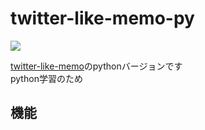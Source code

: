 # twitter-like-memo-py


<p style="display: inline">
  <!-- フロントエンド -->
<!--   <img src="https://img.shields.io/badge/-Node.js-000000.svg?logo=node.js">
  <img src="https://img.shields.io/badge/-React-20232A?logo=react">
  <img src="https://img.shields.io/badge/-Vite-646CFF?logo=vite"> -->
  <!-- バックエンド -->
  <img src="https://img.shields.io/badge/-Python-00ADD8?logo=python&logoColor=white">
  <!-- ミドルウェア -->
<!--   <img src="https://img.shields.io/badge/-Nginx-269539.svg?logo=nginx">
  <img src="https://img.shields.io/badge/-SQLite-003B57?logo=sqlite"> -->
  <!-- インフラ -->
<!--   <img src="https://img.shields.io/badge/-Docker-2496ED?logo=docker&logoColor=white">
  <img src="https://img.shields.io/badge/-GitHub_Actions-2088FF?logo=github-actions&logoColor=white"> -->
</p>

[twitter-like-memo](https://github.com/yamada3-1990/twitter-like-memo)のpythonバージョンです  
python学習のため
## 機能
<body>
<!-- - メモの作成
    - **title**: NULLの場合でもメモを追加できます。その場合は「無題」となります。
    - **body**: NULLの場合はメモを追加できません。
    - **tag**: ```tag1,tag2,...```のように追加してください。複数追加可能。

 - メモの検索
    - **キーワード検索**: titleとbodyにキーワードが含まれるメモを取得します。
    - **タグ検索**: ```tag1,tag2,...```のように指定してください。複数指定可能。
    - **結果をクリア**をクリックすることで、検索結果をクリアすることができます。

 - メモの削除
    - 各メモ右上のごみ箱アイコンをクリックしてください。削除時の確認メッセージは出ません。
 -->

## 使用したもの

<!--
### フロントエンド
- React 19
- React Router v7
- Vite

### バックエンド
- Python
- SQLite

### インフラ
- Docker
- Nginx 
- GitHub Actions

## 実行(できるはず)

### Dockerを使用して実行

1. imageのプル(Packagesのコマンドを参照してください)
```bash
docker pull ghcr.io/yamada3-1990/twitter-like-memo:☆☆☆
```

2. コンテナの起動
```bash
docker run -p 80:80 -p 9000:9000 twitter-like-memo
```

3. アクセス
   - http://localhost
   バックエンドAPI: http://localhost:9000

### リポジトリをcloneして確認もできます

Docker Composeを利用
```bash
docker-compose up
docker-compose down
```
-->
</body>


